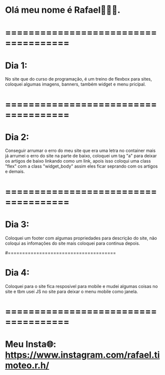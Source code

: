 # Olá meu nome é Rafael👋👋👋.

# ===================================== 

# Dia 1:
No site que do curso de programação, é um treino de flexbox para sites, coloquei algumas imagens, banners, também widget e menu pricípal.

# ===================================== 

# Dia 2:
Conseguir arrumar o erro do meu site que era uma letra no container mais já arrumei o erro do site na parte de baixo, coloquei um tag "a" para deixar os artigos de baixo linkando como um link, apois isso coloqui uma class "flex" com a class "widget_body" assim eles ficar seprando com os artigos e demais.

# =====================================

# Dia 3:
Coloquei um footer com algumas propriedades para descrição do site, não coloqui as infomaçôes do site mais coloquei para continua depois.

#======================================

# Dia 4:
Coloquei para o site fica resposivel para mobile e mudei algumas coisas no site e tbm usei JS no site para deixar o menu mobile como janela.

# =====================================
# Meu Insta🌐: https://www.instagram.com/rafael.timoteo.r.h/
